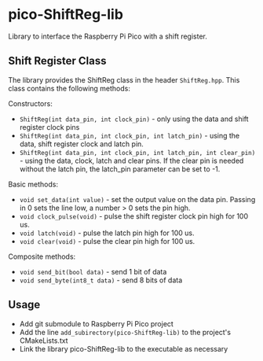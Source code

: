 # pico-ShiftReg-lib

Library to interface the Raspberry Pi Pico with a shift register.

## Shift Register Class

The library provides the ShiftReg class in the header ```ShiftReg.hpp```. This class contains the following methods:

Constructors:

* ```ShiftReg(int data_pin, int clock_pin)``` - only using the data and shift register clock pins
* ```ShiftReg(int data_pin, int clock_pin, int latch_pin)``` - using the data, shift register clock and latch pin.
* ```ShiftReg(int data_pin, int clock_pin, int latch_pin, int clear_pin)``` - using the data, clock, latch and clear pins. If the clear pin is needed without the latch pin, the latch_pin parameter can be set to -1.

Basic methods:

* ```void set_data(int value)``` - set the output value on the data pin. Passing in 0 sets the line low, a number > 0 sets the pin high.
* ```void clock_pulse(void)``` - pulse the shift register clock pin high for 100 us.
* ```void latch(void)``` - pulse the latch pin high for 100 us.
* ```void clear(void)``` - pulse the clear pin high for 100 us.

Composite methods:

* ```void send_bit(bool data)``` - send 1 bit of data
* ```void send_byte(int8_t data)``` - send 8 bits of data

## Usage

* Add git submodule to Raspberry Pi Pico project
* Add the line ```add_subirectory(pico-ShiftReg-lib)``` to the project's CMakeLists.txt
* Link the library pico-ShiftReg-lib to the executable as necessary
